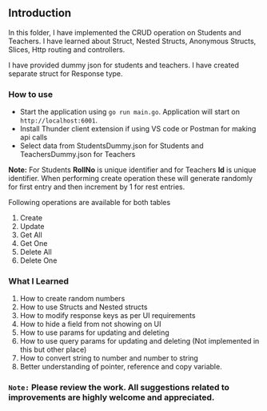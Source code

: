 ## Introduction

In this folder, I have implemented the CRUD operation on Students and Teachers. I have learned about Struct, Nested Structs, Anonymous Structs, Slices, Http routing and controllers.

I have provided dummy json for students and teachers. I have created separate struct for Response type.


### How to use

* Start the application using `go run main.go`. Application will start on `http://localhost:6001`.
* Install Thunder client extension if using VS code or Postman for making api calls
* Select data from StudentsDummy.json for Students and TeachersDummy.json for Teachers

**Note:** For Students **RollNo** is unique identifier and for Teachers **Id** is unique identifier. When performing create operation these will generate randomly for first entry and then increment by 1 for rest entries.

Following operations are available for both tables

1. Create
2. Update
3. Get All
4. Get One
5. Delete All
6. Delete One


### What I Learned
1. How to create random numbers
2. How to use Structs and Nested structs
3. How to modify response keys as per UI requirements
4. How to hide a field from not showing on UI
5. How to use params for updating and deleting
6. How to use query params for  updating and deleting (Not implemented in this but other place)
7. How to convert string to number and number to string
8. Better understanding of pointer, reference and copy variable.



### `Note:` Please review the work. All suggestions related to improvements are highly welcome and appreciated.
